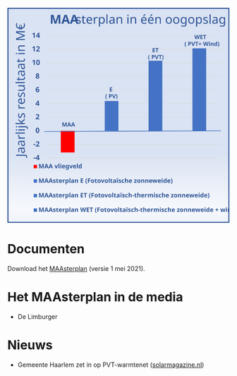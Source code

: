 ![Grafiek MAAsterplan](maasterplan.svg)

# Documenten

Download het [MAAsterplan](maasterplan.pdf) (versie 1 mei 2021).

# Het MAAsterplan in de media

* De Limburger

# Nieuws

* Gemeente Haarlem zet in op PVT-warmtenet ([solarmagazine.nl](https://solarmagazine.nl/nieuws-zonne-energie/i24405/gemeente-haarlem-realisatie-eerste-pvt-warmtenet-staat-in-de-steigers))
